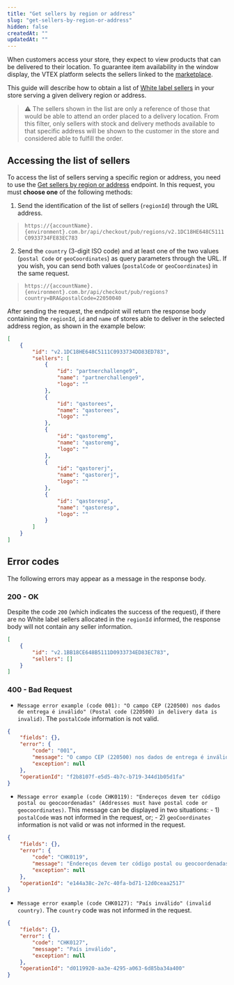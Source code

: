 ```yaml
---
title: "Get sellers by region or address"
slug: "get-sellers-by-region-or-address"
hidden: false
createdAt: ""
updatedAt: ""
---
```

When customers access your store, they expect to view products that can be delivered to their location. To guarantee item availability in the window display, the VTEX platform selects the sellers linked to the [marketplace](https://help.vtex.com/en/tutorial/marketplace).

This guide will describe how to obtain a list of [White label sellers](https://help.vtex.com/en/tutorial/white-label-sellers-selection) in your store serving a given delivery region or address.

>⚠️ The sellers shown in the list are only a reference of those that would be able to attend an order placed to a delivery location. From this filter, only sellers with stock and delivery methods available to that specific address will be shown to the customer in the store and considered able to fulfill the order.

## Accessing the list of sellers

To access the list of sellers serving a specific region or address, you need to use the [Get sellers by region or address](https://developers.vtex.com/docs/api-reference/checkout-api#get-/api/checkout/pub/regions/-regionId-) endpoint. In this request, you must __choose one__ of the following methods:

1. Send the identification of the list of sellers (`regionId`) through the URL address.

> `https://{accountName}.{environment}.com.br/api/checkout/pub/regions/v2.1DC18HE648C5111C0933734FE83EC783`

2. Send the `country` (3-digit ISO code) and at least one of the two values ​​(`postal Code` or `geoCoordinates`) as query parameters through the URL. If you wish, you can send both values (`postalCode` or `geoCoordinates`) ​​in the same request.

> `https://{accountName}.{environment}.com.br/api/checkout/pub/regions?country=BRA&postalCode=22050040`

After sending the request, the endpoint will return the response body containing the `regionId`, `id` and `name` of stores able to deliver in the selected address region, as shown in the example below:

```json
[
    {
        "id": "v2.1DC18HE648C5111C0933734DD83ED783",
        "sellers": [
            {
                "id": "partnerchallenge9",
                "name": "partnerchallenge9",
                "logo": ""
            },
            {
                "id": "qastorees",
                "name": "qastorees",
                "logo": ""
            },
            {
                "id": "qastoremg",
                "name": "qastoremg",
                "logo": ""
            },
            {
                "id": "qastorerj",
                "name": "qastorerj",
                "logo": ""
            },
            {
                "id": "qastoresp",
                "name": "qastoresp",
                "logo": ""
            }
        ]
    }
]
```

## Error codes

The following errors may appear as a message in the response body.

### 200 - OK

Despite the code `200` (which indicates the success of the request), if there are no White label sellers allocated in the `regionId` informed, the response body will not contain any seller information.

```json
[
    {
        "id": "v2.1BB18CE648B5111D0933734ED83EC783",
        "sellers": []
    }
]
```

### 400 - Bad Request

- `Message error example (code 001): "O campo CEP (220500) nos dados de entrega é inválido" (Postal code (220500) in delivery data is invalid)`. The `postalCode` information is not valid.

```json
{
    "fields": {},
    "error": {
        "code": "001",
        "message": "O campo CEP (220500) nos dados de entrega é inválido",
        "exception": null
    },
    "operationId": "f2b8107f-e5d5-4b7c-b719-344d1b05d1fa"
}
```

- `Message error example (code CHK0119): "Endereços devem ter código postal ou geocoordenadas" (Addresses must have postal code or geocoordinates)`. This message can be displayed in two situations: 
      - 1) `postalCode` was not informed in the request, or;
      - 2) `geoCoordinates` information is not valid or was not informed in the request.

```json
{
    "fields": {},
    "error": {
        "code": "CHK0119",
        "message": "Endereços devem ter código postal ou geocoordenadas",
        "exception": null
    },
    "operationId": "e144a38c-2e7c-40fa-bd71-12d0ceaa2517"
}
```

- `Message error example (code CHK0127): "País inválido" (invalid country)`. The `country` code was not informed in the request.

```json
{
    "fields": {},
    "error": {
        "code": "CHK0127",
        "message": "País inválido",
        "exception": null
    },
    "operationId": "d0119920-aa3e-4295-a063-6d85ba34a400"
}
```